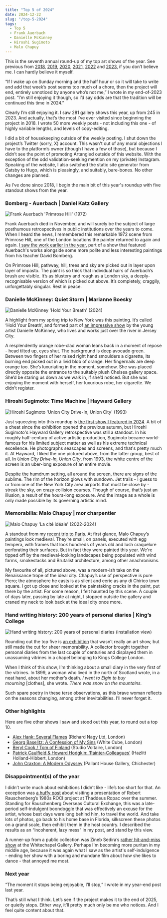 ```yaml
---
title: "Top 5 of 2024"
date: 2024-12-22
slug: "/top-5-2024"
tags:
  - Top 5
  - Frank Auerbach
  - Danielle McKinney
  - Hiroshi Sugimoto
  - Malo Chapuy
---
```


This is the seventh annual round-up of my top art shows of the year. See previous from [2018](https://artangled.com/posts/top-5-2018/), [2019](https://artangled.com/posts/top-5-2019/), [2020](https://artangled.com/posts/top-5-2020/), [2021](https://artangled.com/posts/top-5-2021/), [2022](https://artangled.com/posts/top-5-2022/) and [2023](https://artangled.com/posts/top-5-2023/), if you don’t believe me. I can hardly believe it myself.

“If I wake up on Sunday morning and the half hour or so it will take to write and add that week’s post seems too much of a chore, then the project will end, entirely unnoticed by anyone who’s not me,” I wrote in my end-of-2023 post. “I’m still enjoying it though, so I’d say odds are that the tradition will be continued this time in 2024.”

Clearly I’m still enjoying it. I saw 281 gallery shows this year, up from 245 in 2023. And actually, that’s the most I’ve ever visited since beginning the project in 2018. I wrote 50 more weekly posts - not including this one - of highly variable lengths, and levels of copy-editing.

I did a bit of housekeeping outside of the weekly posting. I shut down the project’s Twitter (sorry, X) account. This wasn't out of any moral objections I have to the platform’s owner (though I have a few of those), but because I didn’t see the point of promoting Artangled outside of this website. With the exception of the odd validation-seeking mention on my (private) Instagram. Speaking of the website, I also switched the static site generator from Gatsby to Hugo, which is pleasingly, and suitably, bare-bones. No other changes are planned.

As I’ve done since 2018, I begin the main bit of this year's roundup with five standout shows from the year.

### Bomberg - Auerbach | Daniel Katz Gallery

![Frank Auerbach 'Primrose Hill' (1972)](/auerbach-katz-2.jpeg)

Frank Auerbach died in November, and will surely be the subject of large posthumous retrospectives in public institutions over the years to come. When I heard the news, I remembered this remarkable 1972 scene from Primrose Hill, one of the London locations the painter returned to again and again. [I saw the work earlier in the year](https://www.notion.so/2024-12-22-top-5-2024-163a2e997bd280a6ba7af82ea8394760?pvs=21), part of a show that featured Auerbach's works alongside some more polite and less interesting paintings from his teacher David Bomberg.

On Primrose Hill, pathway, hill, trees and sky are picked out in layer upon layer of impasto. The paint is so thick that individual hairs of Auerbach’s brush are visible. It’s as blustery and rough as a London sky, a deeply-recognisable version of which is picked out above. It’s completely, craggily, unforgettably singular. Rest in peace.

### Danielle McKinney: Quiet Storm | Marianne Boesky

![Danielle McKinney 'Hold Your Breath' (2024)](/mckinney-boesky-1.jpeg)

A highlight from my spring trip to New York was this painting. It’s called ‘Hold Your Breath’, and formed part of [an impressive show](https://artangled.com/posts/mckinney-boesky/) by the young artist Danielle McKinney, who lives and works just over the river in Jersey City.

A resplendently orange robe-clad woman leans back in a moment of repose - head tilted up, eyes shut. The background is deep avocado green. Between two fingers of her raised right hand smoulders a cigarette, its burning end picked out in a livid blob of orange. Her fingernails are deep orange too. She’s luxuriating in the moment, somehow. She was placed directly opposite the entrance to the suitably plush Chelsea gallery space. She’d be staring us down as we walk in, if she’d noticed. But she was enjoying the moment with herself, her luxurious robe, her cigarette. We didn’t register.

### **Hiroshi Sugimoto: Time Machine | Hayward Gallery**

![Hiroshi Sugimoto 'Union City Drive-In, Union City' (1993)](/sugimoto-hayward-1.jpeg)

Just squeezing into this roundup is [the first show I featured in 2024](https://artangled.com/posts/sugimoto-hayward/). A bit of a cheat since the exhibition opened the previous autumn, but Hiroshi Sugimoto's Hayward Gallery retrospective was still a standout. In his roughly half-century of active artistic production, Sugimoto became world-famous for his limited subject matter as well as his extreme technical excellence. He photographs seascapes and screens, and that's pretty much it. At Hayward, I liked the one pictured above, from the latter group, best of all. In *Union City Drive-In, Union City*, from 1993, the white centre of the screen is an uber-long exposure of an entire movie.

Despite the humdrum setting, all around the screen, there are signs of the sublime. The rim of the horizon glows with sundown. Jet trails - I guess to or from one of the New York City area airports that must be close by - streak the sky, on crazy collision courses. Though of course, that’s just an illusion, a result of the hours-long exposure. And the image as a whole is only made possible by its governing artistic mind.

### Memorabilia: Malo Chapuy | mor charpentier

![Malo Chapuy 'La cité idéale' (2022-2024)](/chapuy-mor-2.jpeg)

A standout from my [recent trip to Paris](https://artangled.com/posts/chapuy-mor/). At first glance, Malo Chapuy’s paintings look medieval. They’re small, on panels, executed with egg tempera, with frames that look hundreds of years old and lush craquelure perforating their surfaces. But in fact they were painted this year. We're tipped off by the medieval-looking landscapes being populated with wind farms, smokestacks and Brutalist architecture, among other anachronisms.

My favourite of all, pictured above, was a modern-ish take on the Renaissance trope of the ideal city. Chapuy’s use of perspective is pure Piero; the atmosphere he casts is as silent and eerie as any di Chirico town square. I got up close and looked at the painstaking cracks in the paint, put there by the artist. For some reason, I felt haunted by this scene. A couple of days later, passing by late at night, I stopped outside the gallery and craned my neck to look back at the ideal city once more.

### Hand writing history: 200 years of personal diaries | King’s College

![Hand writing history: 200 years of personal diaries (installation view)](/stone-kings-1.jpeg)

Rounding out the top five is [an exhibition](https://artangled.com/posts/stone-kings/) that wasn’t really an art show, but still made the cut for sheer memorability. A collector brought together personal diaries from the last couple of centuries and displayed them in unassuming vitrines in a chapel belonging to Kings College London.

When I think of this show, I’m thinking about a small diary in the very first of the vitrines. In 1899, a woman who lived in the north of Scotland wrote, in a neat hand, about her mother’s death. *I went to Elgin to buy mourning* [clothes], she wrote. *There was snow on the mountains.*

Such spare poetry in these terse observations, as this brave woman reflects on the seasons changing, among other inevitabilities. I’ll never forget it.

### Other highlights

Here are five other shows I saw and stood out this year, to round out a top 10.

- [Alex Hank: Several Flames](https://artangled.com/posts/hank-nagy/) (Richard Nagy Ltd, London)
- [Georg Baselitz: A Confession of My Sins](https://artangled.com/posts/baselitz-white-cube/) (White Cube, London)
- [Beryl Cook / Tom of Finland](https://artangled.com/posts/beryl-tom-voltaire/) (Studio Voltaire, London)
- [Patrick Caulfield & Howard Hodgkin: ‘Painter-Colleagues’](https://artangled.com/posts/hodgkin-hazlitt/) (Hazlitt Holland-Hibbert, London)
- [John Craxton: A Modern Odyssey](https://artangled.com/posts/craxton-pallant/) (Pallant House Gallery, Chichester)

### Disappointment(s) of the year

I didn’t write much about exhibitions I didn’t like - life’s too short for that. An exception was [a huffy post](https://artangled.com/posts/rauschenberg-ropac/) about visiting a presentation of Robert Rauschenberg’s 1980s ROCI project at Thaddeus Ropac over the summer. Standing for Rauschenberg Overseas Cultural Exchange, this was a late-period self-indulgent boondoggle that was effectively an excuse for the artist, whose best days were long behind him, to travel the world. And take lots of photos, go back to his home base in Florida, silkscreen these photos on a grand scale, then exhibit them in the host country. I described the results as an “incoherent, lazy mess” in my post, and stand by this view.

A runner-up from a public collection was Zineb Sedira’s [rather hit-and-miss show](https://artangled.com/posts/sedira-whitechapel/) at the Whitechapel Gallery. Perhaps I'm becoming more puritan in my middle age, because it was again what I saw as the artist's self-indulgence - ending her show with a boring and mundane film about how she likes to dance - that annoyed me most.

### Next year

“The moment it stops being enjoyable, I’ll stop,” I wrote in my year-end post last year.

That’s still what I think. Let’s see if the project makes it to the end of 2025, or quietly stops. Either way, it’ll pretty much only be me who notices. And I feel quite content about that.
